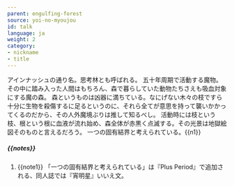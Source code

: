 ```yaml
---
parent: engulfing-forest
source: yoi-no-myoujou
id: talk
language: ja
weight: 2
category:
- nickname
- title
---
```


アインナッシュの通り名。思考林とも呼ばれる。
五十年周期で活動する魔物。その中に踏み入った人間はもちろん、森で暮らしていた動物たちさえも吸血対象にする魔の森。
森というものは凶器に満ちている。なにげない木々の枝ですら十分に生物を殺傷するに足るというのに、それら全てが意思を持って襲いかかってくるのだから、その人外魔境ぶりは推して知るべし。
活動時には枝という枝、根という根に血液が流れ始め、森全体が赤黒く点滅する。その光景は地獄絵図そのものと言えるだろう。
一つの固有結界と考えられている。{{n1}}

##### {{notes}}

1. {{note1}} 「一つの固有結界と考えられている」は『Plus Period』で追加される、同人誌では『宵明星』いいえ文。
